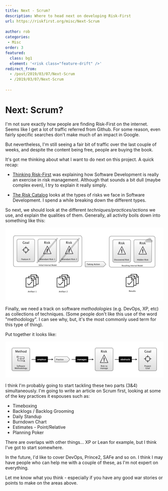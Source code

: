 ```yaml
---
title: Next - Scrum?
description: Where to head next on developing Risk-First
url: https://riskfirst.org/misc/Next-Scrum

author: rob
categories:
 - Misc
order: 3
featured: 
  class: bg1
  element: '<risk class="feature-drift" />'
redirect_from: 
  - /post/2019/03/07/Next-Scrum
  - /2019/03/07/Next-Scrum

---
```


# Next: Scrum?

I'm not sure exactly how people are finding Risk-First on the internet.  Seems like I get a lot of traffic referred from Github.   For some reason, even fairly specific searches don't make much of an impact in Google.  

But nevertheless, I'm still seeing a fair bit of traffic over the last couple of weeks, and despite the content being free, people are buying the book.  

It's got me thinking about what I want to do next on this project.  A quick recap:

- [Thinking Risk-First](../thinking/Start.md) was explaining how Software Development is really an exercise in risk management.  Although that sounds a bit dull (maybe complex even), I try to explain it really simply.  

- [The Risk Catalog](../risks/Start.md) looks at the types of risks we face in Software Development.  I spend a while breaking down the different types.

So next, we should look at the different _techniques/practices/actions_ we use, and explain the qualities of them.  Generally, all activity boils down into something like this:

![Taking Action](../images/generated/introduction/all_risk_management_language.png)

Finally, we need a track on software _methodologies_ (e.g. DevOps, XP, etc) as collections of techniques.  (Some people don't like this use of the word "methodology".  I can see why, but, it's the most commonly used term for this type of thing).

Put together it looks like:

![Basic Model of Software Risks and Practices](../images/generated/executive-summary/pattern_language.png)

I think I'm probably going to start tackling these two parts (3&4) simultaneously.  I'm going to write an article on Scrum first, looking at some of the key practices it espouses such as:

- Timeboxing
- Backlogs / Backlog Grooming
- Daily Standup
- Burndown Chart
- Estimates - Point/Relative
- Planning Poker

There are overlaps with other things... XP or Lean for example, but I think I've got to start somewhere.  

In the future, I'd like to cover DevOps, Prince2, SAFe and so on.  I think I may have people who can help me with a couple of these, as I'm not expert on everything.

Let me know what you think - especially if you have any good war stories or points to make on the areas above.